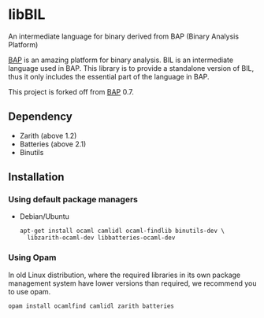 libBIL
======

An intermediate language for binary derived from BAP (Binary Analysis Platform)

[BAP](http://bap.ece.cmu.edu/) is an amazing platform for binary analysis. BIL
is an intermediate language used in BAP. This library is to provide a standalone
version of BIL, thus it only includes the essential part of the language in BAP.

This project is forked off from [BAP](http://bap.ece.cmu.edu/) 0.7.

Dependency
----------

* Zarith (above 1.2)
* Batteries (above 2.1)
* Binutils

Installation
------------

### Using default package managers

* Debian/Ubuntu

      apt-get install ocaml camlidl ocaml-findlib binutils-dev \
        libzarith-ocaml-dev libbatteries-ocaml-dev

### Using Opam

In old Linux distribution, where the required libraries in its own package
management system have lower versions than required, we recommend you to use
opam.

    opam install ocamlfind camlidl zarith batteries

